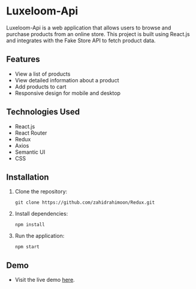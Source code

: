 # Luxeloom-Api

Luxeloom-Api is a web application that allows users to browse and purchase products from an online store. This project is built using React.js and integrates with the Fake Store API to fetch product data.

## Features

- View a list of products
- View detailed information about a product
- Add products to cart
- Responsive design for mobile and desktop

## Technologies Used

- React.js
- React Router
- Redux
- Axios
- Semantic UI
- CSS

## Installation

1. Clone the repository:
   ```
   git clone https://github.com/zahidrahimoon/Redux.git
   ```
2. Install dependencies:
   ```
   npm install
   ```
3. Run the application:
   ```
   npm start
   ```

## Demo

- Visit the live demo [here](https://luxeloomredux.netlify.app/).
